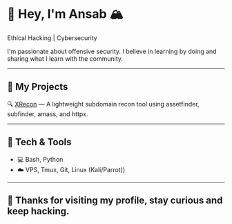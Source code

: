 # 👋 Hey, I'm Ansab 🏔️

Ethical Hacking | Cybersecurity 

I'm passionate about offensive security. I believe in learning by doing and sharing what I learn with the community.

---

## 🚀 My Projects

🔍 [XRecon](https://github.com/mo-ansab/XRecon) — A lightweight subdomain recon tool using assetfinder, subfinder, amass, and httpx.

---

## 🧰 Tech & Tools

- 💻 Bash, Python
- ☁️ VPS, Tmux, Git, Linux (Kali/Parrot))

---

## 🙌 Thanks for visiting my profile, stay curious and keep hacking.
